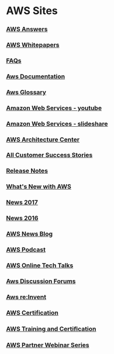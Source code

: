 # AWS Sites

### [AWS Answers](https://aws.amazon.com/answers/)
### [AWS Whitepapers](https://aws.amazon.com/whitepapers/)
### [FAQs](https://aws.amazon.com/faqs/)
### [Aws Documentation](https://aws.amazon.com/documentation/)
### [Aws Glossary](https://docs.aws.amazon.com/general/latest/gr/)
### [Amazon Web Services - youtube](https://www.youtube.com/user/AmazonWebServices)
### [Amazon Web Services - slideshare](https://www.slideshare.net/AmazonWebServices)
### [AWS Architecture Center](https://aws.amazon.com/architecture/)
### [All Customer Success Stories](https://aws.amazon.com/solutions/case-studies/all/)
### [Release Notes](https://aws.amazon.com/releasenotes/)
### [What's New with AWS](https://aws.amazon.com/new/)
### [News 2017](https://aws.amazon.com/about-aws/whats-new/2017/)
### [News 2016](https://aws.amazon.com/about-aws/whats-new/2016/)
### [AWS News Blog](https://aws.amazon.com/blogs/aws/)
### [AWS Podcast](https://aws.amazon.com/podcasts/aws-podcast/)
### [AWS Online Tech Talks](https://aws.amazon.com/about-aws/events/monthlywebinarseries/)
### [Aws Discussion Forums](https://forums.aws.amazon.com/index.jspa)
### [Aws re:Invent](https://reinvent.awsevents.com/)
### [AWS Certification](https://aws.amazon.com/certification/)
### [AWS Training and Certiﬁcation](https://www.aws.training/)
### [AWS Partner Webinar Series](https://aws.amazon.com/webinars/partner-webinar-series/)
